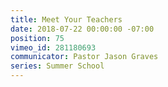 ```yaml
---
title: Meet Your Teachers
date: 2018-07-22 00:00:00 -07:00
position: 75
vimeo_id: 281180693
communicator: Pastor Jason Graves
series: Summer School
---
```


